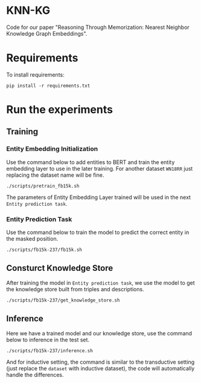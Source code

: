 # KNN-KG
Code for our paper "Reasoning Through Memorization: Nearest Neighbor Knowledge Graph Embeddings".

Requirements
==========
To install requirements:

```
pip install -r requirements.txt
```


Run the experiments
==========

## Training

### Entity Embedding Initialization

Use the command below to add entities to BERT and train the entity embedding layer to use in the later training. For another dataset `WN18RR` just replacing the dataset name will be fine.

```shell
./scripts/pretrain_fb15k.sh
```

The parameters of Entity Embedding Layer trained will be used in the next `Entity prediction task`.

 ### Entity Prediction Task

Use the command below to train the model to predict the correct entity in the masked position.

```shell
./scripts/fb15k-237/fb15k.sh
```

## Consturct Knowledge Store

After training the model in `Entity prediction task`, we use the model to get the knowledge store built from triples and descriptions.

```shell
./scripts/fb15k-237/get_knowledge_store.sh
```

## Inference

Here we have a trained model and our knowledge store, use the command below to inference in the test set.

```shell
./scripts/fb15k-237/inference.sh
```

And for inductive setting, the command is similar to the transductive setting (just replace the `dataset` with inductive dataset), the code will automatically handle the differences.

